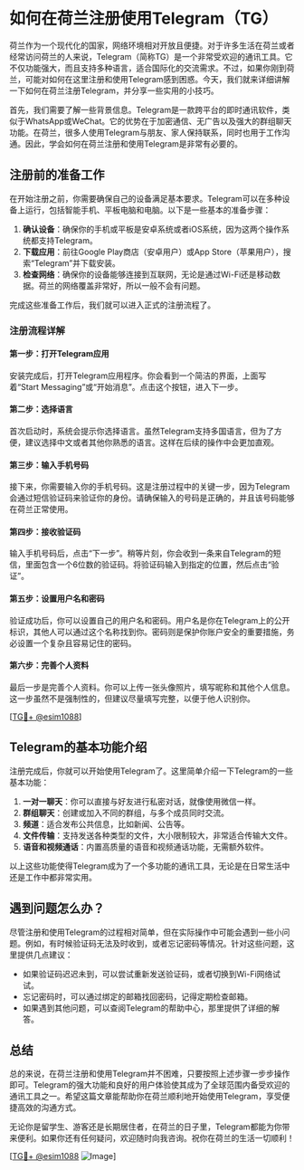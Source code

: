 # 如何在荷兰注册使用Telegram（TG）

荷兰作为一个现代化的国家，网络环境相对开放且便捷。对于许多生活在荷兰或者经常访问荷兰的人来说，Telegram（简称TG）是一个非常受欢迎的通讯工具。它不仅功能强大，而且支持多种语言，适合国际化的交流需求。不过，如果你刚到荷兰，可能对如何在这里注册和使用Telegram感到困惑。今天，我们就来详细讲解一下如何在荷兰注册Telegram，并分享一些实用的小技巧。

首先，我们需要了解一些背景信息。Telegram是一款跨平台的即时通讯软件，类似于WhatsApp或WeChat。它的优势在于加密通信、无广告以及强大的群组聊天功能。在荷兰，很多人使用Telegram与朋友、家人保持联系，同时也用于工作沟通。因此，学会如何在荷兰注册和使用Telegram是非常有必要的。

## 注册前的准备工作

在开始注册之前，你需要确保自己的设备满足基本要求。Telegram可以在多种设备上运行，包括智能手机、平板电脑和电脑。以下是一些基本的准备步骤：

1. **确认设备**：确保你的手机或平板是安卓系统或者iOS系统，因为这两个操作系统都支持Telegram。
2. **下载应用**：前往Google Play商店（安卓用户）或App Store（苹果用户），搜索“Telegram”并下载安装。
3. **检查网络**：确保你的设备能够连接到互联网，无论是通过Wi-Fi还是移动数据。荷兰的网络覆盖非常好，所以一般不会有问题。

完成这些准备工作后，我们就可以进入正式的注册流程了。

### 注册流程详解

#### 第一步：打开Telegram应用

安装完成后，打开Telegram应用程序。你会看到一个简洁的界面，上面写着“Start Messaging”或“开始消息”。点击这个按钮，进入下一步。

#### 第二步：选择语言

首次启动时，系统会提示你选择语言。虽然Telegram支持多国语言，但为了方便，建议选择中文或者其他你熟悉的语言。这样在后续的操作中会更加直观。

#### 第三步：输入手机号码

接下来，你需要输入你的手机号码。这是注册过程中的关键一步，因为Telegram会通过短信验证码来验证你的身份。请确保输入的号码是正确的，并且该号码能够在荷兰正常使用。

#### 第四步：接收验证码

输入手机号码后，点击“下一步”。稍等片刻，你会收到一条来自Telegram的短信，里面包含一个6位数的验证码。将验证码输入到指定的位置，然后点击“验证”。

#### 第五步：设置用户名和密码

验证成功后，你可以设置自己的用户名和密码。用户名是你在Telegram上的公开标识，其他人可以通过这个名称找到你。密码则是保护你账户安全的重要措施，务必设置一个复杂且容易记住的密码。

#### 第六步：完善个人资料

最后一步是完善个人资料。你可以上传一张头像照片，填写昵称和其他个人信息。这一步虽然不是强制性的，但建议尽量填写完整，以便于他人识别你。

[[TG💪+ @esim1088](https://t.me/s/esim1088)]

## Telegram的基本功能介绍

注册完成后，你就可以开始使用Telegram了。这里简单介绍一下Telegram的一些基本功能：

1. **一对一聊天**：你可以直接与好友进行私密对话，就像使用微信一样。
2. **群组聊天**：创建或加入不同的群组，与多个成员同时交流。
3. **频道**：适合发布公共信息，比如新闻、公告等。
4. **文件传输**：支持发送各种类型的文件，大小限制较大，非常适合传输大文件。
5. **语音和视频通话**：内置高质量的语音和视频通话功能，无需额外软件。

以上这些功能使得Telegram成为了一个多功能的通讯工具，无论是在日常生活中还是工作中都非常实用。

## 遇到问题怎么办？

尽管注册和使用Telegram的过程相对简单，但在实际操作中可能会遇到一些小问题。例如，有时候验证码无法及时收到，或者忘记密码等情况。针对这些问题，这里提供几点建议：

- 如果验证码迟迟未到，可以尝试重新发送验证码，或者切换到Wi-Fi网络试试。
- 忘记密码时，可以通过绑定的邮箱找回密码，记得定期检查邮箱。
- 如果遇到其他问题，可以查阅Telegram的帮助中心，那里提供了详细的解答。

## 总结

总的来说，在荷兰注册和使用Telegram并不困难，只要按照上述步骤一步步操作即可。Telegram的强大功能和良好的用户体验使其成为了全球范围内备受欢迎的通讯工具之一。希望这篇文章能帮助你在荷兰顺利地开始使用Telegram，享受便捷高效的沟通方式。

无论你是留学生、游客还是长期居住者，在荷兰的日子里，Telegram都能为你带来便利。如果你还有任何疑问，欢迎随时向我咨询。祝你在荷兰的生活一切顺利！

[[TG💪+ @esim1088](https://t.me/s/esim1088) ![Image](https://i.postimg.cc/4NQfJmqS/Snipaste-2025-05-13-00-14-12.png)]